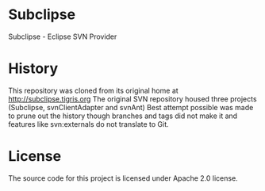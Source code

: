# Subclipse
Subclipse - Eclipse SVN Provider

# History
This repository was cloned from its original home at http://subclipse.tigris.org
The original SVN repository housed three projects (Subclipse, svnClientAdapter and svnAnt)
Best attempt possible was made to prune out the history though branches and tags did not
make it and features like svn:externals do not translate to Git.

# License
The source code for this project is licensed under Apache 2.0 license.
